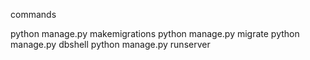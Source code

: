 commands

python manage.py makemigrations
python manage.py migrate
python manage.py dbshell
python manage.py runserver